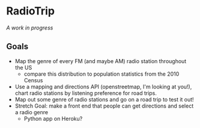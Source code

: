 RadioTrip
=========

*A work in progress*

## Goals

- Map the genre of every FM (and maybe AM) radio station throughout the US
	- compare this distribution to population statistics from the 2010 Census
- Use a mapping and directions API (openstreetmap, I'm looking at you!), chart radio stations by listening preference for road trips.
- Map out some genre of radio stations and go on a road trip to test it out!
- Stretch Goal: make a front end that people can get directions and select a radio genre
	- Python app on Heroku?